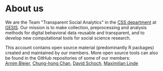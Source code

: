 # About us

We are the Team "Transparent Social Analytics" in the [CSS
department](https://www.gesis.org/en/institute/departments/computational-social-science)
at [GESIS](https://gesis.org). Our mission is to make collection, preprocessing
and analysis methods for digital behavioral data reusable and transparent, and
to develop new computational tools for social science research. 

This account contains open source material (predominantly R packages) created
and maintained by our members. 
More open source tools can also be found in the GitHub repositories of some of our members:  
[Arnim Bleier](https://github.com/arnim), 
[Chung-hong Chan](https://github.com/chainsawriot), 
[David Schoch](https://github.com/schochastics),
[Maximilian Linde](https://github.com/maxlinde)
